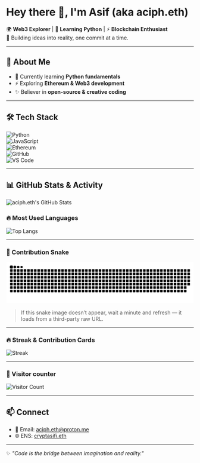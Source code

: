 <!-- banner (optional): upload banner.png to this repo and uncomment the next line -->
<!-- ![Banner](https://raw.githubusercontent.com/aciph-eth/aciph-eth/main/banner.png) -->

# Hey there 👋, I'm Asif (aka aciph.eth)

🌍 **Web3 Explorer** | 🐍 **Learning Python** | ⚡ **Blockchain Enthusiast**  
🚀 Building ideas into reality, one commit at a time.

---

## 🚀 About Me
- 🌱 Currently learning **Python fundamentals**  
- ⚡ Exploring **Ethereum & Web3 development**  
- ✨ Believer in **open-source & creative coding**

---

## 🛠️ Tech Stack
![Python](https://img.shields.io/badge/Python-3776AB?style=for-the-badge&logo=python&logoColor=white)  
![JavaScript](https://img.shields.io/badge/JavaScript-F7DF1E?style=for-the-badge&logo=javascript&logoColor=black)  
![Ethereum](https://img.shields.io/badge/Ethereum-3C3C3D?style=for-the-badge&logo=ethereum&logoColor=white)  
![GitHub](https://img.shields.io/badge/GitHub-181717?style=for-the-badge&logo=github&logoColor=white)  
![VS Code](https://img.shields.io/badge/VS_Code-007ACC?style=for-the-badge&logo=visual-studio-code&logoColor=white)

---

## 📊 GitHub Stats & Activity

![aciph.eth's GitHub Stats](https://github-readme-stats.vercel.app/api?username=aciph-eth&show_icons=true&theme=tokyonight)

### 🔥 Most Used Languages
![Top Langs](https://github-readme-stats.vercel.app/api/top-langs/?username=aciph-eth&layout=compact&theme=tokyonight)

---

### 🐍 Contribution Snake
![Contribution Snake](https://raw.githubusercontent.com/aciph-eth/aciph-eth/output/snake.svg)

> If this snake image doesn’t appear, wait a minute and refresh — it loads from a third-party raw URL.

---

### 🔥 Streak & Contribution Cards
![Streak](https://github-readme-streak-stats.herokuapp.com/?user=aciph-eth&theme=tokyonight)

---

### 👀 Visitor counter
![Visitor Count](https://visitor-badge.laobi.icu/badge?page_id=aciph-eth.aciph-eth)

---

## 📫 Connect
- 📧 Email: [aciph.eth@proton.me](mailto:aciph.eth@proton.me)  
- 🌐 ENS: [cryptasifi.eth](https://app.ens.domains/name/cryptasifi.eth)

---

✨ *"Code is the bridge between imagination and reality."*
